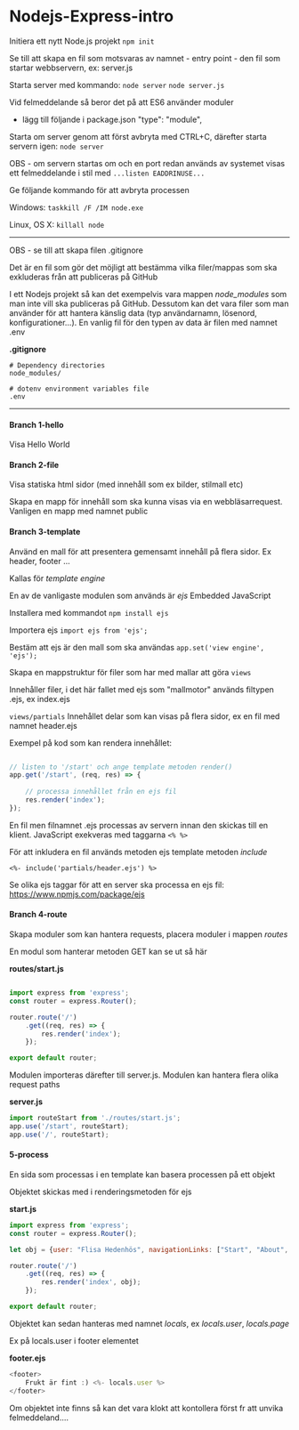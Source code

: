 # Nodejs-Express-intro

Initiera ett nytt Node.js projekt
`npm init`

Se till att skapa en fil som motsvaras av namnet - entry point - den fil som startar webbservern, ex:
server.js

Starta server med kommando:
`node server`
`node server.js`

Vid felmeddelande så beror det på att ES6 använder moduler
- lägg till följande i package.json
"type": "module",

Starta om server genom att först avbryta med CTRL+C, därefter starta servern igen: 
`node server`

OBS - om servern startas om och en port redan används av systemet visas ett felmeddelande i stil med
`...listen EADDRINUSE...` 

Ge följande kommando för att avbryta processen

Windows:
`taskkill /F /IM node.exe`

Linux, OS X:
`killall node`

***

OBS - se till att skapa filen .gitignore

Det är en fil som gör det möjligt att bestämma vilka filer/mappas som ska exkluderas från att publiceras på GitHub

I ett Nodejs projekt så kan det exempelvis vara mappen *node_modules* som man inte vill ska publiceras på GitHub. Dessutom kan det vara filer som man använder för att hantera känslig data (typ användarnamn, lösenord, konfigurationer...).
En vanlig fil för den typen av data är filen med namnet 
.env 

**.gitignore**

```
# Dependency directories
node_modules/

# dotenv environment variables file
.env

```


***

#### Branch 1-hello
Visa Hello World

#### Branch 2-file
Visa statiska html sidor (med innehåll som ex bilder, stilmall etc)

Skapa en mapp för innehåll som ska kunna visas via en webbläsarrequest. Vanligen en mapp med namnet public

#### Branch 3-template
Använd en mall för att presentera gemensamt innehåll på flera sidor. Ex header, footer ...

Kallas för *template engine*

En av de vanligaste modulen som används är *ejs*
Embedded JavaScript

Installera med kommandot
`npm install ejs`

Importera ejs 
`import ejs from 'ejs';`

Bestäm att ejs är den mall som ska användas
`app.set('view engine', 'ejs');`

Skapa en mappstruktur för filer som har med mallar att göra
`views`

Innehåller filer, i det här fallet med ejs som "mallmotor" används filtypen .ejs, ex index.ejs

`views/partials`
Innehållet delar som kan visas på flera sidor, ex en fil med namnet
header.ejs

Exempel på kod som kan rendera innehållet:
```javascript

// listen to '/start' och ange template metoden render()
app.get('/start', (req, res) => {
   
    // processa innehållet från en ejs fil
    res.render('index');
});
```

En fil men filnamnet .ejs processas av servern innan den skickas till en klient. JavaScript exekveras med taggarna `<% %>` 

För att inkludera en fil används metoden ejs template metoden *include* 

`<%- include('partials/header.ejs') %>`
 
Se olika ejs taggar för att en server ska processa en ejs fil:
https://www.npmjs.com/package/ejs

#### Branch 4-route
Skapa moduler som kan hantera requests, placera moduler i mappen *routes*

En modul som hanterar metoden GET kan se ut så här

**routes/start.js**
```javascript

import express from 'express';
const router = express.Router();

router.route('/')
    .get((req, res) => {
        res.render('index');
    });

export default router;
```

Modulen importeras därefter till server.js. Modulen kan hantera flera olika request paths

**server.js**

```javascript
import routeStart from './routes/start.js';
app.use('/start', routeStart);
app.use('/', routeStart);
```

#### 5-process
En sida som processas i en template kan basera processen på ett objekt

Objektet skickas med i renderingsmetoden för ejs

**start.js**

```javascript
import express from 'express';
const router = express.Router();

let obj = {user: "Flisa Hedenhös", navigationLinks: ["Start", "About", "Contact"], page: "start"};

router.route('/')
    .get((req, res) => {
        res.render('index', obj);
    });

export default router;
```

Objektet kan sedan hanteras med namnet *locals*, ex *locals.user*, *locals.page*

Ex på locals.user i footer elementet

**footer.ejs**

```javascript
<footer>
    Frukt är fint :) <%- locals.user %> 
</footer>
```

Om objektet inte finns så kan det vara klokt att kontollera först fr att unvika felmeddeland....


